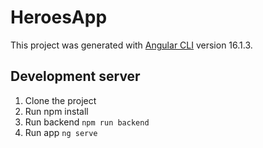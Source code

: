 # HeroesApp

This project was generated with [Angular CLI](https://github.com/angular/angular-cli) version 16.1.3.

## Development server

1. Clone the project
2. Run npm install
3. Run backend ```npm run backend```
4. Run app ```ng serve```
